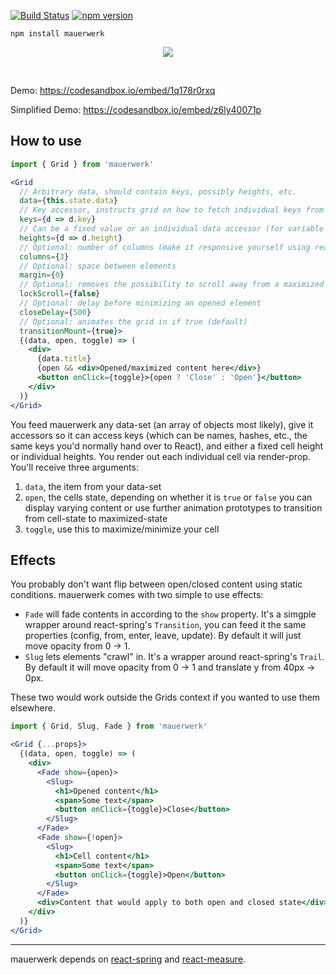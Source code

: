 [![Build Status](https://travis-ci.org/drcmda/mauerwerk.svg?branch=master)](https://travis-ci.org/drcmda/mauerwerk) [![npm version](https://badge.fury.io/js/mauerwerk.svg)](https://badge.fury.io/js/mauerwerk)

    npm install mauerwerk

<p align="middle">
  <img src="assets/grid.gif" />
</p>

&nbsp;
&nbsp;
&nbsp;

Demo: https://codesandbox.io/embed/1q178r0rxq

Simplified Demo: https://codesandbox.io/embed/z6ly40071p

## How to use

```jsx
import { Grid } from 'mauerwerk'

<Grid
  // Arbitrary data, should contain keys, possibly heights, etc.
  data={this.state.data}
  // Key accessor, instructs grid on how to fetch individual keys from the data set
  keys={d => d.key}
  // Can be a fixed value or an individual data accessor (for variable heights), if you leave it undefined it will assume 100% container height
  heights={d => d.height}
  // Optional: number of columns (make it responsive yourself using react-measure/react-media)
  columns={3}
  // Optional: space between elements
  margin={0}
  // Optional: removes the possibility to scroll away from a maximized element
  lockScroll={false}
  // Optional: delay before minimizing an opened element
  closeDelay={500}
  // Optional: animates the grid in if true (default)
  transitionMount={true}>
  {(data, open, toggle) => (
    <div>
      {data.title}
      {open && <div>Opened/maximized content here</div>}
      <button onClick={toggle}>{open ? 'Close' : 'Open'}</button>
    </div>
  )}
</Grid>
```

You feed mauerwerk any data-set (an array of objects most likely), give it accessors so it can access keys (which can be names, hashes, etc., the same keys you'd normally hand over to React), and either a fixed cell height or individual heights. You render out each individual cell via render-prop. You'll receive three arguments:

1. `data`, the item from your data-set
2. `open`, the cells state, depending on whether it is `true` or `false` you can display varying content or use further animation prototypes to transition from cell-state to maximized-state
3. `toggle`, use this to maximize/minimize your cell

## Effects

You probably don't want flip between open/closed content using static conditions. mauerwerk comes with two simple to use effects:

- `Fade` will fade contents in according to the `show` property. It's a simgple wrapper around react-spring's `Transition`, you can feed it the same properties (config, from, enter, leave, update). By default it will just move opacity from 0 -> 1.
- `Slug` lets elements "crawl" in. It's a wrapper around react-spring's `Trail`. By default it will move opacity from 0 -> 1 and translate y from 40px -> 0px.

These two would work outside the Grids context if you wanted to use them elsewhere.

```jsx
import { Grid, Slug, Fade } from 'mauerwerk'

<Grid {...props}>
  {(data, open, toggle) => (
    <div>
      <Fade show={open}>
        <Slug>
          <h1>Opened content</h1>
          <span>Some text</span>
          <button onClick={toggle}>Close</button>
        </Slug>
      </Fade>
      <Fade show={!open}>
        <Slug>
          <h1>Cell content</h1>
          <span>Some text</span>
          <button onClick={toggle}>Open</button>
        </Slug>
      </Fade>
      <div>Content that would apply to both open and closed state</div>
    </div>
  )}
</Grid>
```

---

mauerwerk depends on [react-spring](https://github.com/drcmda/react-spring) and [react-measure](https://github.com/souporserious/react-measure).
